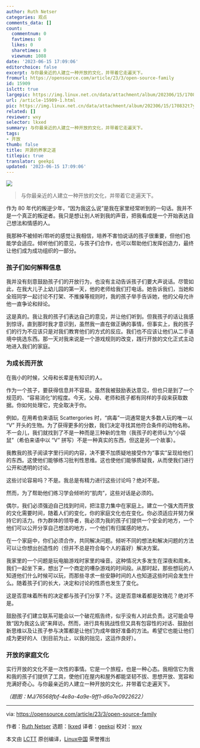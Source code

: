 ```yaml
---
author: Ruth Netser
categories: 观点
comments_data: []
count:
  commentnum: 0
  favtimes: 0
  likes: 0
  sharetimes: 0
  viewnum: 1088
date: '2023-06-15 17:09:06'
editorchoice: false
excerpt: 与你最亲近的人建立一种开放的文化，并带着它走遍天下。
fromurl: https://opensource.com/article/23/3/open-source-family
id: 15909
islctt: true
largepic: https://img.linux.net.cn/data/attachment/album/202306/15/170832t7yflsv0t2vy5z2v.jpg
url: /article-15909-1.html
pic: https://img.linux.net.cn/data/attachment/album/202306/15/170832t7yflsv0t2vy5z2v.jpg.thumb.jpg
related: []
reviewer: wxy
selector: lkxed
summary: 与你最亲近的人建立一种开放的文化，并带着它走遍天下。
tags:
- 开放
thumb: false
title: 开源的养家之道
titlepic: true
translator: geekpi
updated: '2023-06-15 17:09:06'
---
```


![](https://img.linux.net.cn/data/attachment/album/202306/15/170832t7yflsv0t2vy5z2v.jpg)



> 
> 与你最亲近的人建立一种开放的文化，并带着它走遍天下。
> 
> 
> 


作为 80 年代的叛逆少年，“因为我这么说”是我在家里经常听到的一句话。我并不是一个真正的叛逆者。我只是想让别人听到我的声音，把我看成是一个开始表达自己想法和情感的人。


我那种不被倾听/聆听的感觉让我相信，培养不害怕说话的孩子很重要，但他们也能学会适应。倾听他们的意见，与孩子们合作，也可以帮助他们发挥创造力，最终让他们成为成功组织的一部分。


### 孩子们如何解释信息


我并没有刻意鼓励孩子们的开放行为，也没有主动告诉孩子们要大声说话。尽管如此，在我大儿子上幼儿园的第一天，他的老师给我们打电话。她告诉我们，当她和全班同学一起讨论不打架、不推搡等规则时，我的孩子举手告诉她，他的父母允许他一直争论和辩论。


这是真的。我让我的孩子们表达自己的意见，并让他们听到。但我孩子的话让我感到惊讶。直到那时我才意识到，虽然我一直在做正确的事情，但事实上，我的孩子们的行为不应该只是对我们教育他们的方式的反应。我们也不应该让他们从二手语境中挑选东西。那一天对我来说是一个游戏规则的改变，践行开放的文化正式主动地进入我们的家庭。


### 为成长而开放


在我小的时候，父母和长辈是有知识的人。


作为一个孩子，要获得信息并不容易。虽然我被鼓励表达意见，但也只是到了一个规范的、“容易消化”的程度。今天，父母、老师和孩子都有同样的手段来获取数据。你如何处理它，完全取决于你。


例如，在用希伯来语玩 Scattergories 时，“病毒”一词通常是大多数人玩的唯一以 “V” 开头的生物。为了获得更多的分数，我们决定寻找其他符合条件的动物名称。不一会儿，我们就找到了不是一种而是三种新的生物（我孩子的老师认为“小袋鼠”（希伯来语中以 “V” 拼写）不是一种真实的东西，但这是另一个故事）。


我教我的孩子阅读字里行间的内容，决不要不加质疑地接受作为“事实”呈现给他们的东西。这使他们能够练习批判性思维。这也使他们能够质疑我，从而使我们进行公开和透明的讨论。


这些讨论容易吗？不是。我总是有精力进行这些讨论吗？绝对不是。


然而，为了帮助他们练习学会倾听的“肌肉”，这些对话是必须的。


偶尔，我们必须强迫自己找到时间，把注意力集中在家庭上。建立一个强大而开放的文化需要时间，随着人们的变化，你的家庭文化也在变化。你必须适应并努力保持它的活力。作为群体的领导者，我必须为我的孩子们提供一个安全的地方，一个他们可以公开分享自己想法的地方，一个他们有归属感的地方。


在一个家庭中，你们必须合作，共同解决问题。倾听不同的想法和解决问题的方法可以让你想出创造性的（但并不总是符合每个人的喜好）解决方案。


我家里的一个问题是玩电脑游戏时家里的噪音。这种情况大多发生在深夜和周末。我们一起坐下来，想出了一个商定的嘈杂游戏的时间段。从那时起，那些想玩的人知道他们什么时候可以玩，而那些寻求一些安静时间的人也知道这些时间会发生什么。随着孩子们的长大，决定和讨论的性质也发生了变化。


这是否意味着所有的决定都与孩子们分享？不。这是否意味着都是玫瑰花？绝对不是。


鼓励孩子们建立联系可能会以一个破花瓶告终，似乎没有人对此负责。这可能会导致“因为我这么说”来拜访。然而，进行具有挑战性但又具有包容性的对话、鼓励创新思维以及让孩子参与决策都是让他们为成年做好准备的方法。希望它也能让他们成为更好的人（到目前为止，以我的拙见，这运作良好）。


### 开放的家庭文化


实行开放的文化不是一次性的事情。它是一个旅程，也是一种心态。我相信它为我和我的孩子们提供了工具，使他们在屋内和屋外都能坚韧不拔、思想开放、宽容和充满好奇心。与你最亲近的人建立一种开放的文化，并带着它走遍天下。


*（题图：MJ/76568fbf-4e8a-4a9e-9ff1-d6a7e0922622）*




---


via: <https://opensource.com/article/23/3/open-source-family>


作者：[Ruth Netser](https://opensource.com/users/rnetser1) 选题：[lkxed](https://github.com/lkxed/) 译者：[geekpi](https://github.com/geekpi) 校对：[wxy](https://github.com/wxy)


本文由 [LCTT](https://github.com/LCTT/TranslateProject) 原创编译，[Linux中国](https://linux.cn/) 荣誉推出